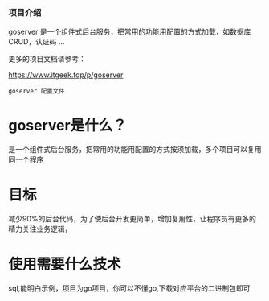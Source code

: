 
###  项目介绍
goserver 是一个组件式后台服务，把常用的功能用配置的方式加载，如数据库CRUD，认证码 ... 

更多的项目文档请参考：

https://www.itgeek.top/p/goserver

```angular2html
goserver 配置文件
```
# goserver是什么？
 是一个组件式后台服务，把常用的功能用配置的方式按须加载，多个项目可以复用同一个程序
 
# 目标
 减少90%的后台代码，为了使后台开发更简单，增加复用性，让程序员有更多的精力关注业务逻辑，
 
# 使用需要什么技术
 sql,能明白示例，项目为go项目，你可以不懂go,下载对应平台的二进制包即可
 
